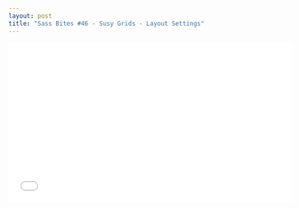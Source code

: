 ```yaml
---
layout: post
title: "Sass Bites #46 - Susy Grids - Layout Settings"
---
```


<iframe width='560' height='315' src='//www.youtube.com/embed/B31uLW6Vg24' frameborder='0' allowfullscreen></iframe>